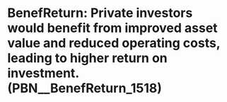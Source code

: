 # BenefReturn: __Private investors would benefit from improved asset value and reduced operating costs, leading to higher return on investment.__ (PBN__BenefReturn_1518)

